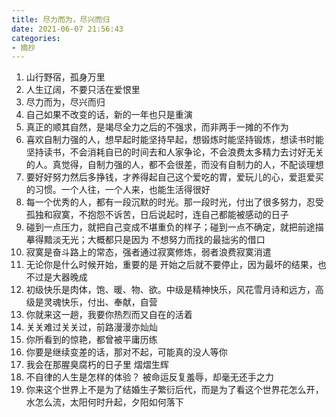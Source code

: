 ```yaml
---
title: 尽力而为，尽兴而归
date: 2021-06-07 21:56:43
categories: 
- 摘抄
---
```


1. 山行野宿，孤身万里
1. 人生辽阔，不要只活在爱恨里
1. 尽力而为，尽兴而归
1. 自己如果不改变的话，新的一年也只是重演
1. 真正的顺其自然，是竭尽全力之后的不强求，而非两手一摊的不作为
1. 喜欢自制力强的人，想早起时能坚持早起，想锻炼时能坚持锻炼，想读书时能坚持读书，不会消耗自已的时间去和人家争论，不会浪费太多精力去讨好无关的人。真觉得，自制力强的人，都不会很差，而没有自制力的人，不配谈理想
1. 要好好努力然后多挣钱，才养得起自己这个爱吃的胃，爱玩儿的心，爱逛爱买的习惯。一个人往，一个人来，也能生活得很好
1. 每一个优秀的人，都有一段沉默的时光。那一段时光，付出了很多努力，忍受孤独和寂寞，不抱怨不诉苦，日后说起时，连自己都能被感动的日子
1. 碰到一点压力，就把自己变成不堪重负的样子；碰到一点不确定，就把前途描摹得黯淡无光；大概都只是因为 不想努力而找的最拙劣的借口
1. 寂寞是奋斗路上的常态，强者通过寂寞修炼，弱者浪费寂寞消遣
1. 无论你是什么时候开始，重要的是 开始之后就不要停止，因为最坏的结果，也不过是大器晚成
1. ‌初级快乐是肉体，饱、暖、物、欲。中级是精神快乐，风花雪月诗和远方，高级是灵魂快乐，付出、奉献，自营
1. 你就来这一趟，我要你热烈而又自在的活着
1. 关关难过关关过，前路漫漫亦灿灿
1. 你所看到的惊艳，都曾被平庸历练
1. 你要是继续变差的话，那对不起，可能真的没人等你
1. 我会在那腥臭腐朽的日子里 熠熠生辉
1. 不自律的人生是怎样的体验？
被命运反复羞辱，却毫无还手之力
1. 你来这个世界上不是为了结婚生子繁衍后代，而是为了看这个世界花怎么开，水怎么流，太阳何时升起，夕阳如何落下